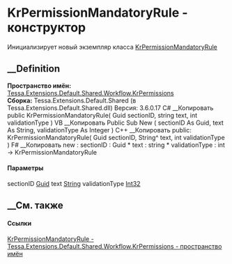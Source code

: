 # KrPermissionMandatoryRule - конструктор
Инициализирует новый экземпляр класса
[KrPermissionMandatoryRule](T_Tessa_Extensions_Default_Shared_Workflow_KrPermissions_KrPermissionMandatoryRule.htm)
##  __Definition
 **Пространство имён:**
[Tessa.Extensions.Default.Shared.Workflow.KrPermissions](N_Tessa_Extensions_Default_Shared_Workflow_KrPermissions.htm)  
 **Сборка:** Tessa.Extensions.Default.Shared (в
Tessa.Extensions.Default.Shared.dll) Версия: 3.6.0.17
C# __Копировать
     public KrPermissionMandatoryRule(
    	Guid sectionID,
    	string text,
    	int validationType
    )
VB __Копировать
     Public Sub New ( 
    	sectionID As Guid,
    	text As String,
    	validationType As Integer
    )
C++ __Копировать
     public:
    KrPermissionMandatoryRule(
    	Guid sectionID, 
    	String^ text, 
    	int validationType
    )
F# __Копировать
     new : 
            sectionID : Guid * 
            text : string * 
            validationType : int -> KrPermissionMandatoryRule
#### Параметры
sectionID [Guid](https://learn.microsoft.com/dotnet/api/system.guid)
text [String](https://learn.microsoft.com/dotnet/api/system.string)
validationType [Int32](https://learn.microsoft.com/dotnet/api/system.int32)
## __См. также
#### Ссылки
[KrPermissionMandatoryRule -
](T_Tessa_Extensions_Default_Shared_Workflow_KrPermissions_KrPermissionMandatoryRule.htm)
[Tessa.Extensions.Default.Shared.Workflow.KrPermissions - пространство
имён](N_Tessa_Extensions_Default_Shared_Workflow_KrPermissions.htm)
